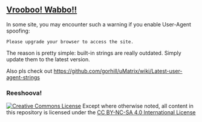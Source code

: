 ## [Vrooboo! Wabbo!!](https://rictusempra.github.io/uMatrix-Rules/#Ovagarava)

In some site, you may encounter such a warning if you enable User-Agent spoofing:

`Please upgrade your browser to access the site.`

The reason is pretty simple: built-in strings are really outdated. Simply update them to the latest version.

Also pls check out https://github.com/gorhill/uMatrix/wiki/Latest-user-agent-strings

### Reeshoova!
<a rel="license" href="http://creativecommons.org/licenses/by-nc-sa/4.0/"><img alt="Creative Commons License" style="border-width:0" src="https://i.creativecommons.org/l/by-nc-sa/4.0/88x31.png" /></a>
Except where otherwise noted, all content in this repository is licensed under the <a rel="license" href="http://creativecommons.org/licenses/by-nc-sa/4.0/">CC BY-NC-SA 4.0 International License</a>
